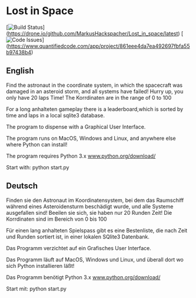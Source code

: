 ﻿Lost in Space
=============

[![Build Status](https://drone.io/github.com/MarkusHackspacher/Lost_in_space/status.png)]
(https://drone.io/github.com/MarkusHackspacher/Lost_in_space/latest)
[![Code Issues](https://www.quantifiedcode.com/api/v1/project/861eee4da7ea492697fbfa55b97438b4/badge.svg)]
(https://www.quantifiedcode.com/app/project/861eee4da7ea492697fbfa55b97438b4)

English
-------

Find the astronaut in the coordinate system,
in which the spacecraft was damaged in an asteroid storm,
and all systems have failed!
Hurry up, you only have 20 laps Time!
The Korrdinaten are in the range of 0 to 100

For a long anhalteten gameplay there is a leaderboard,which is sorted by time
and laps in a local sqlite3 database.

The program to dispense with a Graphical User Interface.

The program runs on MacOS, Windows and Linux,
and anywhere else where Python can install!

The program requires Python 3.x www.python.org/download/

Start with:
python start.py

Deutsch
-------

Finden sie den Astronaut im Koordinatensystem,
bei dem das Raumschiff während eines Asteroidensturm beschädigt wurde,
und alle Systeme ausgefallen sind!
Beeilen sie sich, sie haben nur 20 Runden Zeit!
Die Korrdinaten sind im Bereich von 0 bis 100

Für einen lang anhalteten Spielspass gibt es eine Bestenliste,
die nach Zeit und Runden sortiert ist,
in einer lokalen SQlite3 Datenbank.

Das Programm verzichtet auf ein Grafisches User Interface.

Das Programm läuft auf MacOS, Windows und Linux,
und überall dort wo sich Python installieren läßt!

Das Programm benötigt Python 3.x www.python.org/download/ 

Start mit: 
python start.py
